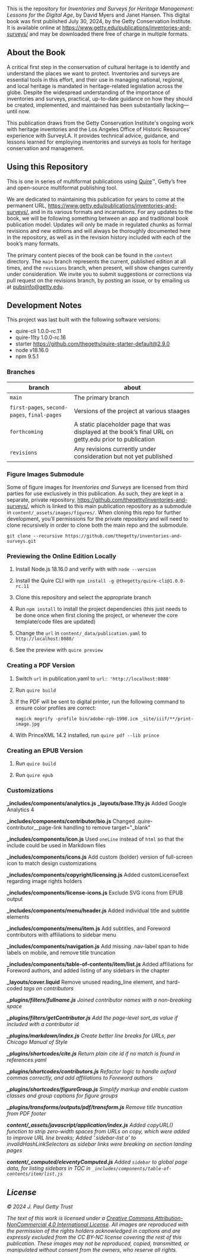 This is the repository for *Inventories and Surveys for Heritage Management: Lessons for the Digital Age*, by David Myers and Janet Hansen. This digital book was first published July 30, 2024, by the Getty Conservation Institute. It is available online at https://www.getty.edu/publications/inventories-and-surveys/ and may be downloaded there free of charge in multiple formats.

## About the Book

A critical first step in the conservation of cultural heritage is to identify and understand the places we want to protect. Inventories and surveys are essential tools in this effort, and their use in managing national, regional, and local heritage is mandated in heritage-related legislation across the globe. Despite the widespread understanding of the importance of inventories and surveys, practical, up-to-date guidance on how they should be created, implemented, and maintained has been substantially lacking—until now.

This publication draws from the Getty Conservation Institute's ongoing work with heritage inventories and the Los Angeles Office of Historic Resources’ experience with SurveyLA. It provides technical advice, guidance, and lessons learned for employing inventories and surveys as tools for heritage conservation and management.

## Using this Repository

This is one in series of multiformat publications using [Quire](http://quire.getty.edu)™, Getty’s free and open-source multiformat publishing tool. 

We are dedicated to maintaining this publication for years to come at the permanent URL, https://www.getty.edu/publications/inventories-and-surveys/, and in its various formats and incarnations. For any updates to the book, we will be following something between an app and traditional book publication model. Updates will only be made in regulated chunks as formal revisions and new editions and will always be thoroughly documented here in the repository, as well as in the revision history included with each of the book’s many formats.

The primary content pieces of the book can be found in the `content` directory. The `main` branch represents the current, published edition at all times, and the `revisions` branch, when present, will show changes currently under consideration. We invite you to submit suggestions or corrections via pull request on the revisions branch, by posting an issue, or by emailing us at [pubsinfo@getty.edu](mailto:pubsinfo@getty.edu).

## Development Notes

This project was last built with the following software versions:

- quire-cli 1.0.0-rc.11
- quire-11ty 1.0.0-rc.16
- starter https://github.com/thegetty/quire-starter-default@2.9.0
- node v18.16.0
- npm 9.5.1

### Branches

| branch | about |
| --- | --- |
| `main` | The primary branch |
| `first-pages`, `second-pages`, `final-pages`| Versions of the project at various staages |
| `forthcoming` | A static placeholder page that was displayed at the book’s final URL on getty.edu prior to publication |
| `revisions` | Any revisions currently under consideration but not yet published |

### Figure Images Submodule

Some of figure images for *Inventories and Surveys* are licensed from third parties for use exclusively in this publication. As such, they are kept in a separate, private repository, https://github.com/thegetty/inventories-and-surveys/, which is linked to this main publication repository as a submodule in `content/_assets/images/figures/`. When cloning this repo for further development, you’ll permissions for the private repository and will need to clone recursively in order to clone both the main repo and the submodule.

```
git clone --recursive https://github.com/thegetty/inventories-and-surveys.git
```

### Previewing the Online Edition Locally

1. Install Node.js 18.16.0 and verify with with `node --version`

2. Install the Quire CLI with `npm install -g @thegetty/quire-cli@1.0.0-rc.11`

3. Clone this repository and select the appropriate branch

4. Run `npm install` to install the project dependencies (this just needs to be done once when first cloning the project, or whenever the core template/code files are updated)

5. Change the `url` in `content/_data/publication.yaml` to `http://localhost:8080/`

6. See the preview with `quire preview`

### Creating a PDF Version

1. Switch `url` in publication.yaml to `url: 'http://localhost:8080'`

2. Run `quire build`

3. If the PDF will be sent to digital printer, run the following command to ensure color profiles are correct:

    ```
    magick mogrify -profile bin/adobe-rgb-1998.icm _site/iiif/**/print-image.jpg
    ```

4. With PrinceXML 14.2 installed, run `quire pdf --lib prince`

### Creating an EPUB Version

1. Run `quire build`

2. Run `quire epub`

### Customizations

**_includes/components/analytics.js**
**_layouts/base.11ty.js**
Added Google Analytics 4

**_includes/components/contributor/bio.js**
Changed .quire-contributor__page-link handling to remove target="_blank"

**_includes/components/icon.js**
Used `oneLine` instead of `html` so that the include could be used in Markdown files

**_includes/components/icons.js**
Add custom (bolder) version of full-screen icon to match design customizations

**_includes/components/copyright/licensing.js**
Added customLicenseText regarding image rights holders

**_includes/components/license-icons.js**
Exclude SVG icons from EPUB output

**_includes/components/menu/header.js**
Added individual title and subtitle elements

**_includes/components/menu/item.js**
Add subtitles, and Foreword contributors with affiliations to sidebar menu

**_includes/components/navigation.js** 
Add missing .nav-label span to hide labels on mobile, and remove title truncation

**_includes/components/table-of-contents/item/list.js**
Added affiliations for Foreword authors, and added listing of any sidebars in the chapter

**_layouts/cover.liquid**
Remove unused reading_line element, and hard-coded <em> tags on contributors

**_plugins/filters/fullname.js**
Joined contributor names with a non-breaking space

**_plugins/filters/getContributor.js**
Add the page-level sort_as value if included with a contributor id

**_plugins/markdown/index.js**
Create better line breaks for URLs, per Chicago Manual of Style

**_plugins/shortcodes/cite.js**
Return plain cite id if no match is found in references.yaml

**_plugins/shortcodes/contributors.js**
Refactor logic to handle oxford commas correctly, and add affiliations to Foreword authors

**_plugins/shortcodes/figureGroup.js**
Simplify markup and enable custom classes and group captions for figure groups

**_plugins/transforms/outputs/pdf/transform.js**
Remove title truncation from PDF footer

**content/_assets/javascript/application/index.js**
Added copyURL() function to strip zero-width spaces from URLs on copy, which were added to improve URL line breaks;
Added '.sidebar-list a' to invalidHashLinkSelectors as sidebar links were breaking on section landing pages

**content/_computed/eleventyComputed.js**
Added `sidebar` to global page data, for listing sidebars in TOC in `_includes/components/table-of-contents/item/list.js`

## License

© 2024 J. Paul Getty Trust

The text of this work is licensed under a <a href="https://creativecommons.org/licenses/by-nc/4.0/" target="_blank" rel="license">Creative Commons Attribution-NonCommercial 4.0 International License</a>. All images are reproduced with the permission of the rights holders acknowledged in captions and are expressly excluded from the CC BY-NC license covering the rest of this publication. These images may not be reproduced, copied, transmitted, or manipulated without consent from the owners, who reserve all rights. 
